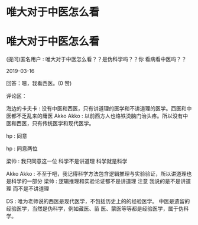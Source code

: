 # 唯大对于中医怎么看

# 唯大对于中医怎么看

(提问)匿名用户 : 唯大对于中医怎么看？？是伪科学吗？？你 看病看中医吗？？

2019-03-16

回答：嗯，我看西医。(0 赞)

评论区：

海边的卡夫卡 : 没有中医和西医，只有讲道理的医学和不讲道理的医学。西医和中医都不乏乱来的庸医 Akko Akko : 以前西方人也烙铁烫脑门治头疼。所以没有中医和西医，只有传统医学和现代医学。

hp : 同意

hp : 同意两位

梁帅 : 我只同意这一位 科学不是讲道理 科学就是科学

Akko Akko : 不至于吧，我记得科学方法包含逻辑推理与实验验证，所以讲道理也是科学的一部分 梁帅 : 逻辑推理和实验论证都不是讲道理 注意 我说的是不是讲道理 而不是不讲道理

DS : 唯为老师说的西医是现代医学，不包括历史上的的经验医学。 中医是遗留的经验医学，当然是伪科学，例如藏医、苗 医、蒙医等等都是经验医学，属于伪科学。
